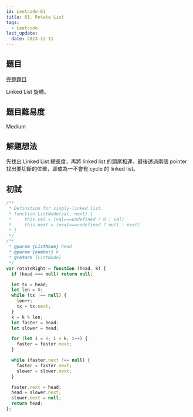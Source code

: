 ```yaml
---
id: Leetcode-61
title: 61. Rotate List
tags:
  - Leetcode
last_update:
  date: 2023-12-11
---
```


## 題目

[完整題目](https://leetcode.com/problems/rotate-list/)

Linked List 旋轉。

## 題目難易度

Medium

## 解題想法

先找出 Linked List 總長度，再將 linked list 的頭尾相連，最後透過兩個 pointer 找出要切斷的位置，即成為一不會有 cycle 的 linked list。

## 初試

```javascript
/**
 * Definition for singly-linked list.
 * function ListNode(val, next) {
 *     this.val = (val===undefined ? 0 : val)
 *     this.next = (next===undefined ? null : next)
 * }
 */
/**
 * @param {ListNode} head
 * @param {number} k
 * @return {ListNode}
 */
var rotateRight = function (head, k) {
  if (head === null) return null;

  let tx = head;
  let len = 0;
  while (tx !== null) {
    len++;
    tx = tx.next;
  }
  k = k % len;
  let faster = head;
  let slower = head;

  for (let i = 0; i < k; i++) {
    faster = faster.next;
  }

  while (faster.next !== null) {
    faster = faster.next;
    slower = slower.next;
  }

  faster.next = head;
  head = slower.next;
  slower.next = null;
  return head;
};
```
